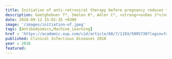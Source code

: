 ```yaml
---
title: Initiation of anti-retroviral therapy before pregnancy reduces the risk of infection related hospitalization in HIV-exposed uninfected infants
description: Goetghebuer T*, Smolen K*, Adler C*, <strong><u>Das J*</u></strong>, McBride T, Smits G, Lecomte S, Haelterman E, Barlow P, Piedra PA, van der Klis F, Kollmann TR, Lauffenburger DA, Alter G, Levy J, Marchant A
date: 2018-09-12 15:01:35 +0300
image: '/images/initiation-of.jpeg'
tags: [Antibodyomics,Machine_Learning]
href : 'https://academic.oup.com/cid/article/68/7/1193/5095730?login=false'
published: Clinical Infectious Diseases 2018
year : 2018
featured:
---
```

